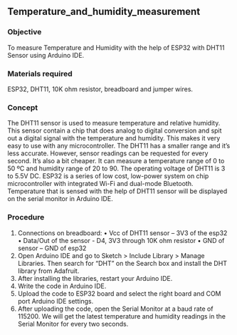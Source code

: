 ## Temperature_and_humidity_measurement
 
### Objective
To measure Temperature and Humidity with the help of ESP32 with DHT11 Sensor using Arduino IDE.

### Materials required
ESP32, DHT11, 10K ohm resistor, breadboard and jumper wires.

### Concept
The DHT11 sensor is used to measure temperature and relative humidity. This sensor contain a chip that does analog to digital conversion and spit out a digital signal with the temperature and humidity. This makes it very easy to use with any microcontroller. The DHT11 has a smaller range and it’s less accurate. However, sensor readings can be requested for every second. It’s also a bit cheaper. It can measure a temperature range of 0 to 50 ºC and humidity range of 20 to 90. The operating voltage of DHT11 is 3 to 5.5V DC. 
ESP32 is a series of low cost, low-power system on chip microcontroller with integrated Wi-Fi and dual-mode Bluetooth.
Temperature that is sensed with the help of DHT11 sensor will be displayed on the serial monitor in Arduino IDE. 

### Procedure
1. Connections on breadboard: 
• Vcc of DHT11 sensor – 3V3 of the esp32
• Data/Out of the sensor - D4, 3V3 through 10K ohm resistor
• GND of sensor – GND of esp32
2. Open Arduino IDE and go to Sketch > Include Library > Manage Libraries. Then 
search for “DHT” on the Search box and install the DHT library from Adafruit. 
3. After installing the libraries, restart your Arduino IDE. 
4. Write the code in Arduino IDE. 
5. Upload the code to ESP32 board and select the right board and COM port Arduino 
IDE settings. 
6. After uploading the code, open the Serial Monitor at a baud rate of 115200. We will 
get the latest temperature and humidity readings in the Serial Monitor for every two 
seconds.
